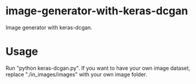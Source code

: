 # image-generator-with-keras-dcgan
Image generator with keras-dcgan.

# Usage

Run "python keras-dcgan.py". If you want to have your own image dataset, replace "./in_images/images" with your own image folder.
